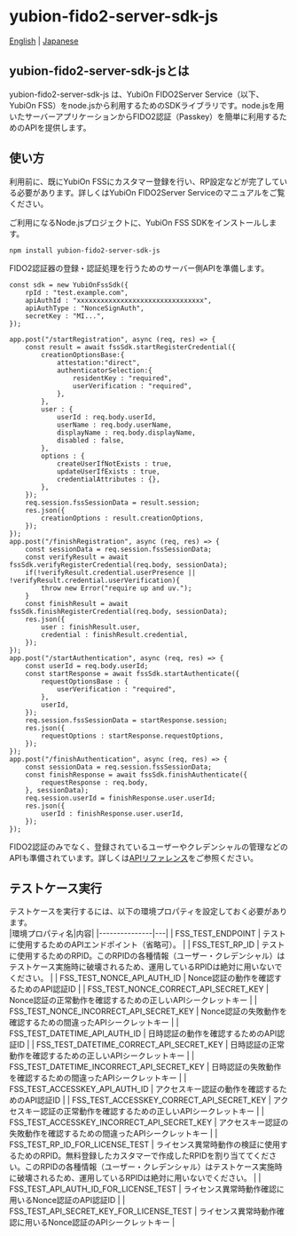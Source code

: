 # yubion-fido2-server-sdk-js

[English](README.md) | [Japanese](README.ja.md)

## yubion-fido2-server-sdk-jsとは
yubion-fido2-server-sdk-js は、YubiOn FIDO2Server Service（以下、YubiOn FSS）をnode.jsから利用するためのSDKライブラリです。node.jsを用いたサーバーアプリケーションからFIDO2認証（Passkey）を簡単に利用するためのAPIを提供します。

## 使い方
利用前に、既にYubiOn FSSにカスタマー登録を行い、RP設定などが完了している必要があります。詳しくはYubiOn FIDO2Server Serviceのマニュアルをご覧ください。  
  
ご利用になるNode.jsプロジェクトに、YubiOn FSS SDKをインストールします。
```
npm install yubion-fido2-server-sdk-js
```
FIDO2認証器の登録・認証処理を行うためのサーバー側APIを準備します。
```
const sdk = new YubiOnFssSdk({
	rpId : "test.example.com",
	apiAuthId : "xxxxxxxxxxxxxxxxxxxxxxxxxxxxxxxx",
	apiAuthType : "NonceSignAuth",
	secretKey : "MI...",
});

app.post("/startRegistration", async (req, res) => {
	const result = await fssSdk.startRegisterCredential({
		creationOptionsBase:{
			attestation:"direct",
			authenticatorSelection:{
				residentKey : "required",
				userVerification : "required",
			},
		},
		user : {
			userId : req.body.userId,
			userName : req.body.userName,
			displayName : req.body.displayName,
			disabled : false,
		},
		options : {
			createUserIfNotExists : true,
			updateUserIfExists : true,
			credentialAttributes : {},
		},
	});
	req.session.fssSessionData = result.session;
	res.json({
		creationOptions : result.creationOptions,
	});
});
app.post("/finishRegistration", async (req, res) => {
	const sessionData = req.session.fssSessionData;
	const verifyResult = await fssSdk.verifyRegisterCredential(req.body, sessionData);
	if(!verifyResult.credential.userPresence || !verifyResult.credential.userVerification){
		throw new Error("require up and uv.");
	}
	const finishResult = await fssSdk.finishRegisterCredential(req.body, sessionData);
	res.json({
		user : finishResult.user,
		credential : finishResult.credential,
	});
});
app.post("/startAuthentication", async (req, res) => {
	const userId = req.body.userId;
	const startResponse = await fssSdk.startAuthenticate({
		requestOptionsBase : {
			userVerification : "required",
		},
		userId,
	});
	req.session.fssSessionData = startResponse.session;
	res.json({
		requestOptions : startResponse.requestOptions,
	});
});
app.post("/finishAuthentication", async (req, res) => {
	const sessionData = req.session.fssSessionData;
	const finishResponse = await fssSdk.finishAuthenticate({
		requestResponse : req.body,
	}, sessionData);
	req.session.userId = finishResponse.user.userId;
	res.json({
		userId : finishResponse.user.userId,
	});
});
```
FIDO2認証のみでなく、登録されているユーザーやクレデンシャルの管理などのAPIも準備されています。詳しくは[APIリファレンス](api-reference.ja.md)をご参照ください。

## テストケース実行
テストケースを実行するには、以下の環境プロパティを設定しておく必要があります。  
|環境プロパティ名|内容|
|---------------|---|
| FSS_TEST_ENDPOINT | テストに使用するためのAPIエンドポイント（省略可）。 |
| FSS_TEST_RP_ID | テストに使用するためのRPID。このRPIDの各種情報（ユーザー・クレデンシャル）はテストケース実施時に破壊されるため、運用しているRPIDは絶対に用いないでください。 |
| FSS_TEST_NONCE_API_AUTH_ID | Nonce認証の動作を確認するためのAPI認証ID |
| FSS_TEST_NONCE_CORRECT_API_SECRET_KEY | Nonce認証の正常動作を確認するための正しいAPIシークレットキー |
| FSS_TEST_NONCE_INCORRECT_API_SECRET_KEY | Nonce認証の失敗動作を確認するための間違ったAPIシークレットキー |
| FSS_TEST_DATETIME_API_AUTH_ID | 日時認証の動作を確認するためのAPI認証ID |
| FSS_TEST_DATETIME_CORRECT_API_SECRET_KEY | 日時認証の正常動作を確認するための正しいAPIシークレットキー |
| FSS_TEST_DATETIME_INCORRECT_API_SECRET_KEY | 日時認証の失敗動作を確認するための間違ったAPIシークレットキー |
| FSS_TEST_ACCESSKEY_API_AUTH_ID | アクセスキー認証の動作を確認するためのAPI認証ID |
| FSS_TEST_ACCESSKEY_CORRECT_API_SECRET_KEY | アクセスキー認証の正常動作を確認するための正しいAPIシークレットキー |
| FSS_TEST_ACCESSKEY_INCORRECT_API_SECRET_KEY | アクセスキー認証の失敗動作を確認するための間違ったAPIシークレットキー |
| FSS_TEST_RP_ID_FOR_LICENSE_TEST | ライセンス異常時動作の検証に使用するためのRPID。無料登録したカスタマーで作成したRPIDを割り当ててください。このRPIDの各種情報（ユーザー・クレデンシャル）はテストケース実施時に破壊されるため、運用しているRPIDは絶対に用いないでください。 |
| FSS_TEST_API_AUTH_ID_FOR_LICENSE_TEST | ライセンス異常時動作確認に用いるNonce認証のAPI認証ID |
| FSS_TEST_API_SECRET_KEY_FOR_LICENSE_TEST | ライセンス異常時動作確認に用いるNonce認証のAPIシークレットキー |
